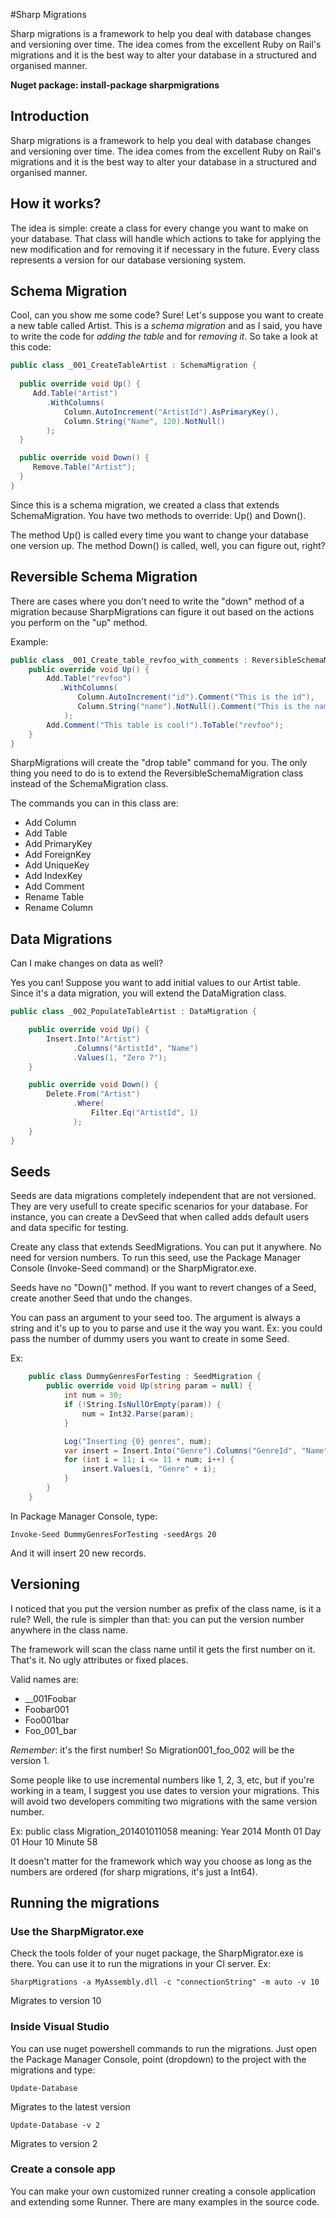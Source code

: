 #Sharp Migrations

Sharp migrations is a framework to help you deal with database changes and versioning over time. The idea comes from the excellent Ruby on Rail's migrations and it is the best way to alter your database in a structured and organised manner.

**Nuget package: install-package sharpmigrations**

## Introduction

Sharp migrations is a framework to help you deal with database changes and versioning over time. The idea comes from the excellent Ruby on Rail's migrations and it is the best way to alter your database in a structured and organised manner.

## How it works?

The idea is simple: create a class for every change you want to make on your database. That class will handle which actions to take for applying the new modification and for removing it if necessary in the future. Every class represents a version for our database versioning system.

## Schema Migration

Cool, can you show me some code? 
Sure! Let's suppose you want to create a new table called Artist. This is a *schema migration* and as I said, you have to write the code for *adding the table* and for *removing it*. So take a look at this code:

```csharp
public class _001_CreateTableArtist : SchemaMigration { 
  
  public override void Up() {        
     Add.Table("Artist")
        .WithColumns( 
            Column.AutoIncrement("ArtistId").AsPrimaryKey(), 
            Column.String("Name", 120).NotNull()
        ); 
  } 

  public override void Down() { 
     Remove.Table("Artist"); 
  } 
}
```

Since this is a schema migration, we created a class that extends SchemaMigration. You have two methods to override: Up() and Down().

The method Up() is called every time you want to change your database one version up. The method Down() is called, well, you can figure out, right?

## Reversible Schema Migration

There are cases where you don't need to write the "down" method of a migration because SharpMigrations can figure it out based on the actions you perform on the "up" method.

Example:

```csharp
public class _001_Create_table_revfoo_with_comments : ReversibleSchemaMigration {
	public override void Up() {
		Add.Table("revfoo")
		   .WithColumns(
			   Column.AutoIncrement("id").Comment("This is the id"),
			   Column.String("name").NotNull().Comment("This is the name")
			);
		Add.Comment("This table is cool!").ToTable("revfoo");
	}
}
```

SharpMigrations will create the "drop table" command for you. The only thing you need to do is to extend the ReversibleSchemaMigration class instead of the SchemaMigration class.

The commands you can in this class are:

* Add Column
* Add Table
* Add PrimaryKey
* Add ForeignKey
* Add UniqueKey
* Add IndexKey
* Add Comment
* Rename Table
* Rename Column

## Data Migrations

Can I make changes on data as well?

Yes you can! Suppose you want to add initial values to our Artist table. Since it's a data migration, you will extend the DataMigration class.

```csharp
public class _002_PopulateTableArtist : DataMigration {

    public override void Up() {
        Insert.Into("Artist")
              .Columns("ArtistId", "Name")
              .Values(1, "Zero 7");
    }

    public override void Down() {
        Delete.From("Artist")
              .Where(
                  Filter.Eq("ArtistId", 1)
              );
    }
}
```


## Seeds

Seeds are data migrations completely independent that are not versioned. They are very 
usefull to create specific scenarios for your database.
For instance, you can create a DevSeed that when called adds default users and data specific
for testing.

Create any class that extends SeedMigrations. You can put it anywhere. No need for version 
numbers. To run this seed, use the Package Manager Console (Invoke-Seed command) 
or the SharpMigrator.exe.

Seeds have no "Down()" method. If you want to revert changes of a Seed, create another Seed
that undo the changes.

You can pass an argument to your seed too. The argument is always a string and it's up to you
to parse and use it the way you want. Ex: you could pass the number of dummy users you want
to create in some Seed.

Ex:

```csharp
    public class DummyGenresForTesting : SeedMigration {
        public override void Up(string param = null) {
            int num = 30;
            if (!String.IsNullOrEmpty(param)) {
                num = Int32.Parse(param);
            }

            Log("Inserting {0} genres", num);
            var insert = Insert.Into("Genre").Columns("GenreId", "Name");
            for (int i = 11; i <= 11 + num; i++) {
                insert.Values(i, "Genre" + i);
            }
        }
    }
```

In Package Manager Console, type:

    Invoke-Seed DummyGenresForTesting -seedArgs 20

And it will insert 20 new records.


## Versioning

I noticed that you put the version number as prefix of the class name, is it a rule?
Well, the rule is simpler than that: you can put the version number anywhere in the class name.

The framework will scan the class name until it gets the first number on it. That's it. No ugly attributes or fixed places.

Valid names are:

*   __001Foobar
*   Foobar001
*   Foo001bar
*   Foo_001_bar

*Remember*: it's the first number! So Migration001_foo_002 will be the version 1.

Some people like to use incremental numbers like 1, 2, 3, etc, but if you're working in a team, I suggest you use dates to version your migrations. This will avoid two developers commiting two migrations with the same version number.

Ex: public class Migration_201401011058 meaning:
Year 2014
Month 01
Day 01
Hour 10
Minute 58

It doesn't matter for the framework which way you choose as long as the numbers are ordered (for sharp migrations, it's just a Int64).

## Running the migrations

### Use the SharpMigrator.exe
Check the tools folder of your nuget package, the SharpMigrator.exe is there. You can use it to run the migrations in your CI server.
Ex:  

    SharpMigrations -a MyAssembly.dll -c "connectionString" -m auto -v 10 

Migrates to version 10

### Inside Visual Studio
You can use nuget powershell commands to run the migrations. Just open the Package Manager Console, point (dropdown) to the project with the migrations and type:

    Update-Database

Migrates to the latest version

    Update-Database -v 2

Migrates to version 2

### Create a console app
You can make your own customized runner creating a console application and extending some Runner. There are many examples in the source code.


